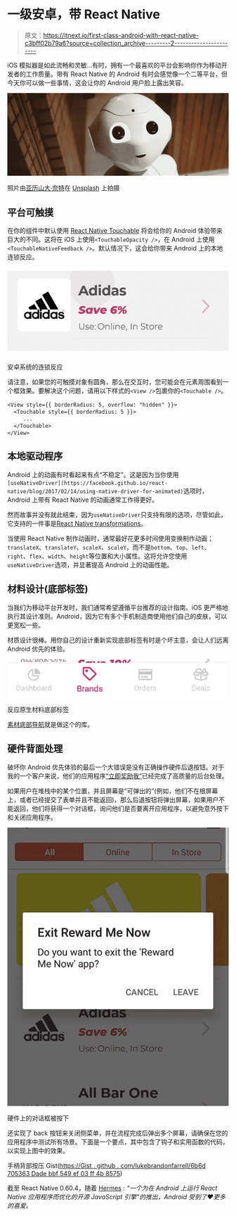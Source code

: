 # 一级安卓，带 React Native

> 原文：<https://itnext.io/first-class-android-with-react-native-c3bff02b79a6?source=collection_archive---------2----------------------->

iOS 模拟器是如此流畅和灵敏…有时，拥有一个最喜欢的平台会影响你作为移动开发者的工作质量。带有 React Native 的 Android 有时会感觉像一个二等平台，但今天你可以做一些事情，这会让你的 Android 用户脸上露出笑容。

![](img/084554f5e7cbefa491557a4dd718207a.png)

照片由[亚历山大·奈特](https://unsplash.com/@agkdesign?utm_source=unsplash&utm_medium=referral&utm_content=creditCopyText)在 [Unsplash](https://unsplash.com/s/photos/robot?utm_source=unsplash&utm_medium=referral&utm_content=creditCopyText) 上拍摄

## 平台可触摸

在你的组件中默认使用 [React Native Touchable](https://github.com/react-native-community/react-native-platform-touchable) 将会给你的 Android 体验带来巨大的不同。这将在 iOS 上使用`<TouchableOpacity />`，在 Android 上使用`<TouchableNativeFeedback />`。默认情况下，这会给你带来 Android 上的本地连锁反应。

![](img/a39d1346f0e4e56d17234149d5f4e7c7.png)

安卓系统的连锁反应

请注意，如果您的可触摸对象有圆角，那么在交互时，您可能会在元素周围看到一个框效果。要解决这个问题，请用以下样式的`<View />`包裹你的`<Touchable />`。

```
<View style={{ borderRadius: 5, overflow: "hidden" }}>
  <Touchable style={{ borderRadius: 5 }}>
     ...    
  </Touchable>
</View>
```

## 本地驱动程序

Android 上的动画有时看起来有点“不稳定”。这是因为当你使用`[useNativeDriver](https://facebook.github.io/react-native/blog/2017/02/14/using-native-driver-for-animated)`选项时，Android 上带有 React Native 的动画通常工作得更好。

然而故事并没有就此结束，因为`useNativeDriver`只支持有限的选项，尽管如此，它支持的一件事是[React Native transformations](https://facebook.github.io/react-native/docs/transforms)。

当使用 React Native 制作动画时，通常最好花更多时间使用变换制作动画；`translateX`、`translateY`、`scaleX`、`scaleY`，而不是`bottom`、`top`、`left`、`right`、`flex`、`width`、`height`等位置和大小属性。这将允许您使用`useNativeDriver`选项，并显著提高 Android 上的动画性能。

## 材料设计(底部标签)

当我们为移动平台开发时，我们通常希望遵循平台推荐的设计指南。iOS 更严格地执行其设计准则。Android，因为它有多个手机制造商使用他们自己的皮肤，可以更宽松一些。

材质设计很棒。用你自己的设计重新实现底部标签有时是个坏主意，会让人们远离 Android 优先的体验。

![](img/dbf3ba950bc561dff10a5ee9235f34fa.png)

反应原生材料底部标签

[素材底部导航](https://github.com/timomeh/react-native-material-bottom-navigation)就是做这个的库。

## 硬件背面处理

破坏你 Android 优先体验的最后一个大错误是没有正确操作硬件后退按钮。对于我的一个客户来说，他们的应用程序[“立即奖励我”](https://rewardmenow.co.uk/)已经完成了高质量的后台处理。

如果用户在堆栈中的某个位置，并且屏幕是“可弹出的”(例如，他们不在根屏幕上，或者已经提交了表单并且不能返回)，那么后退按钮将弹出屏幕，如果用户不能返回，他们将获得一个对话框，询问他们是否要离开应用程序，以避免意外按下和关闭应用程序。

![](img/034129d6ff06532686b5aaac295f7861.png)

硬件上的对话框被按下

还实现了 back 按钮来关闭侧菜单，并在流程完成后弹出多个屏幕，请确保在您的应用程序中测试所有场景。下面是一个要点，其中包含了钩子和实用函数的代码，以实现上图中的效果。

手柄背部按压 Gist([https://Gist . github . com/lukebrandonfarrell/6b6d 705363 Dade bbf 549 ef 03 ff 4b 8575](https://gist.github.com/lukebrandonfarrell/6b6d705363dadebbf549ef03ff4b8575))

截至 React Native 0.60.4，随着 [Hermes](https://facebook.github.io/react-native/docs/hermes/) : *“一个为在 Android 上运行 React Native 应用程序而优化的开源 JavaScript 引擎”的推出，Android 受到了❤️更多的喜爱。*